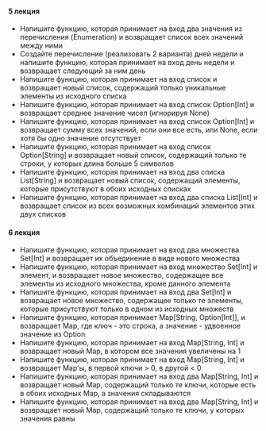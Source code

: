 #### 5 лекция
- Напишите функцию, которая принимает на вход два значения из перечисления (Enumeration) и возвращает список всех значений между ними
- Создайте перечисление (реализовать 2 варианта) дней недели и напишите функцию, которая принимает на вход день недели и возвращает следующий за ним день
- Напишите функцию, которая принимает на вход список и возвращает новый список, содержащий только уникальные элементы из исходного списка
- Напишите функцию, которая принимает на вход список Option[Int] и возвращает среднее значение чисел (игнорируя None)
- Напишите функцию, которая принимает на вход список Option[Int] и возвращает сумму всех значений, если они все есть, или None, если хотя бы одно значение отсутствует
- Напишите функцию, которая принимает на вход список Option[String] и возвращает новый список, содержащий только те строки, у которых длина больше 5 символов
- Напишите функцию, которая принимает на вход два списка List[String] и возвращает новый список, содержащий элементы, которые присутствуют в обоих исходных списках
- Напишите функцию, которая принимает на вход два списка List[Int] и возвращает список из всех возможных комбинаций элементов этих двух списков

#### 6 лекция
- Напишите функцию, которая принимает на вход два множества Set[Int] и возвращает их объединение в виде нового множества
- Напишите функцию, которая принимает на вход множество Set[Int] и элемент, и возвращает новое множество, содержащее все элементы из исходного множества, кроме данного элемента
- Напишите функцию, которая принимает на вход два Set[Int] и возвращает новое множество, содержащее только те элементы, которые присутствуют только в одном из исходных множеств
- Напишите функцию, которая принимает Map[String, Option[Int]], и возвращает Map, где ключ - это строка, а значение - удвоенное значение из Option
- Напишите функцию, которая принимает на вход Map[String, Int] и возвращает новый Map, в котором все значения увеличены на 1
- Напишите функцию, которая принимает на вход Map[String, Int] и возвращает Map'ы, в первой ключи > 0, в другой < 0
- Напишите функцию, которая принимает на вход два Map[String, Int] и возвращает новый Map, содержащий только те ключи, которые есть в обоих исходных Map, а значения складываются
- Напишите функцию, которая принимает на вход два Map[String, Int] и возвращает новый Map, содержащий только те ключи, у которых значения равны